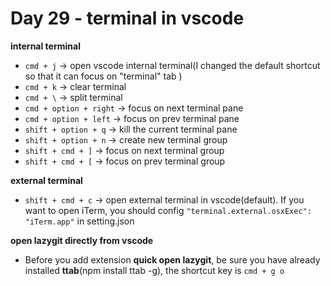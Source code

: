 <!--
 * @Author: Ada J
 * @Date: 2022-07-06 20:24:04
 * @LastEditTime: 2022-07-06 21:22:29
 * @Description: 
-->
# Day 29 - terminal in vscode

**internal terminal**
* `cmd + j` -> open vscode internal terminal(I changed the default shortcut so that it can focus on "terminal" tab )
* `cmd + k` -> clear terminal
* `cmd + \` -> split terminal
* `cmd + option + right` -> focus on next terminal pane
* `cmd + option + left` -> focus on prev terminal pane
* `shift + option + q` -> kill the current terminal pane
* `shift + option + n` -> create new terminal group
* `shift + cmd + ]` -> focus on next terminal group
* `shift + cmd + [` -> focus on prev terminal group

**external terminal**
* `shift + cmd + c` -> open external terminal in vscode(default). If you want to open iTerm, you should config `"terminal.external.osxExec": "iTerm.app"` in setting.json
  
**open lazygit directly from vscode**
* Before you add extension **quick open lazygit**, be sure you have already installed **ttab**(npm install ttab -g), the shortcut key is `cmd + g o`


